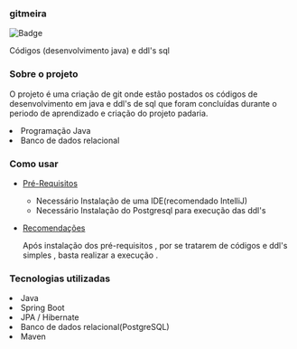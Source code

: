 ### gitmeira
![Badge](https://img.shields.io/badge/GIT-gitmeira-%237159c1?style=for-the-badge&logo=ghost)


Códigos (desenvolvimento java) e ddl's sql

### Sobre o projeto

O projeto  é uma criação de git onde estão postados os códigos de desenvolvimento em java e ddl's de sql que foram concluídas
durante o periodo de aprendizado e criação do projeto padaria.


<li>Programação Java</li>
<li>Banco de dados relacional</li>



### Como usar 
 <!--ts-->
* [Pré-Requisitos](#pre-requisitos)
  
  - Necessário Instalação de uma IDE(recomendado IntelliJ)  
  - Necessário Instalação do Postgresql para execução das ddl's


 * [Recomendações](#recomendações)
   
    Após instalação dos pré-requisitos , por se tratarem de códigos e ddl's simples , basta realizar a execução .


### Tecnologias utilizadas

<li>Java</li>
<li>Spring Boot</li>
<li>JPA / Hibernate</li>
<li>Banco de dados relacional(PostgreSQL)</li>
<li>Maven</li>
